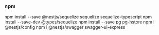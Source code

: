 ### npm
npm install --save @nestjs/sequelize sequelize sequelize-typescript
npm install --save-dev @types/sequelize
npm install --save pg pg-hstore
npm i @nestjs/config
npm i @nestjs/swagger swagger-ui-express